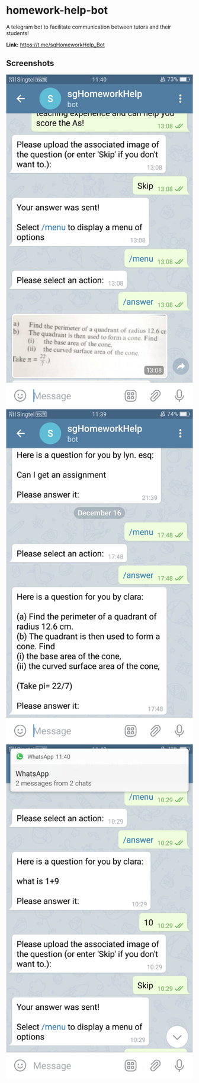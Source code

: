 # homework-help-bot

A telegram bot to facilitate communication between tutors and their students!

**Link:** https://t.me/sgHomeworkHelp_Bot

## Screenshots
![picture alt](homework_help_bot/images/pic_qn.jpg)
![picture alt](homework_help_bot/images/text_qn.jpg)
![picture alt](homework_help_bot/images/text_ans.jpg)
